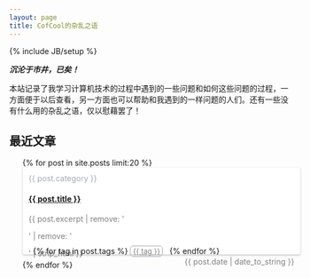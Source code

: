 ```yaml
---
layout: page
title: CofCool的杂乱之语
---
```

{% include JB/setup %}

***沉沦于市井，已矣！***


本站记录了我学习计算机技术的过程中遇到的一些问题和如何这些问题的过程，一方面便于以后查看，另一方面也可以帮助和我遇到的一样问题的人们。还有一些没有什么用的杂乱之语，仅以慰藉罢了！


## 最近文章
<ul class="posts" style="margin: 0">
  {% for post in site.posts  limit:20 %}
    <li style="width:100%;height:135px;border-radius: 3px;box-shadow: 0px 1px 2px 0px rgba(0,0,0,0.15), 0px 2px 4px 0px rgba(0,0,0,0.10);border: 1px solid rgba(165,170,184,0.10);background: #FFFFFF;padding: 10px;transition: box-shadow 0.2s;-webkit-transition: box-shadow 0.2s;list-style:none;margin-bottom:10px">
      <span style="color:#A6A8B0;">{{ post.category }}</span>
      <h4><a href="{{ BASE_PATH }}{{ post.url }}">{{ post.title }}</a></h4>
      <div style="margin-bottom: 15px;color: gray;height: 40px;">
         {{ post.excerpt | remove: '<p>' | remove: '</p>' | strip_html }}
      </div>
      <div>
        <div style="display: inline-flex;">
          <i class="icon-tags"></i>&nbsp;
        </div>
        {% for tag in post.tags %}
          <span style="border-radius: 6px;border: 1px solid #A6A8B0;padding: 1px 4px;text-align: center;align-content: center;color:gray;font-size: small;display: inline-block;">
            <a style="color:gray;" href="/tags.html#{{ tag }}-ref">{{ tag }}</a>
          </span> &nbsp;
        {% endfor %}
        <span style="float:right;color:gray;">{{ post.date | date_to_string }}</span>
      </div>
    </li>
  {% endfor %}
</ul>
